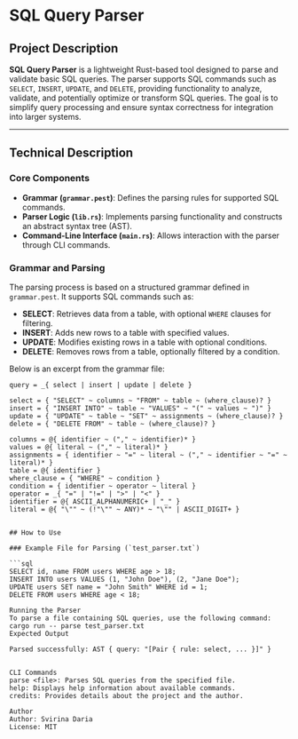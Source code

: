 # SQL Query Parser

## Project Description

**SQL Query Parser** is a lightweight Rust-based tool designed to parse and validate basic SQL queries. The parser supports SQL commands such as `SELECT`, `INSERT`, `UPDATE`, and `DELETE`, providing functionality to analyze, validate, and potentially optimize or transform SQL queries. The goal is to simplify query processing and ensure syntax correctness for integration into larger systems.

---

## Technical Description

### Core Components

- **Grammar (`grammar.pest`)**: Defines the parsing rules for supported SQL commands.
- **Parser Logic (`lib.rs`)**: Implements parsing functionality and constructs an abstract syntax tree (AST).
- **Command-Line Interface (`main.rs`)**: Allows interaction with the parser through CLI commands.

### Grammar and Parsing

The parsing process is based on a structured grammar defined in `grammar.pest`. It supports SQL commands such as:

- **SELECT**: Retrieves data from a table, with optional `WHERE` clauses for filtering.
- **INSERT**: Adds new rows to a table with specified values.
- **UPDATE**: Modifies existing rows in a table with optional conditions.
- **DELETE**: Removes rows from a table, optionally filtered by a condition.

Below is an excerpt from the grammar file:

```pest
query = _{ select | insert | update | delete }

select = { "SELECT" ~ columns ~ "FROM" ~ table ~ (where_clause)? }
insert = { "INSERT INTO" ~ table ~ "VALUES" ~ "(" ~ values ~ ")" }
update = { "UPDATE" ~ table ~ "SET" ~ assignments ~ (where_clause)? }
delete = { "DELETE FROM" ~ table ~ (where_clause)? }

columns = @{ identifier ~ ("," ~ identifier)* }
values = @{ literal ~ ("," ~ literal)* }
assignments = { identifier ~ "=" ~ literal ~ ("," ~ identifier ~ "=" ~ literal)* }
table = @{ identifier }
where_clause = { "WHERE" ~ condition }
condition = { identifier ~ operator ~ literal }
operator = _{ "=" | "!=" | ">" | "<" }
identifier = @{ ASCII_ALPHANUMERIC+ | "_" }
literal = @{ "\"" ~ (!"\"" ~ ANY)* ~ "\"" | ASCII_DIGIT+ }


## How to Use

### Example File for Parsing (`test_parser.txt`)

```sql
SELECT id, name FROM users WHERE age > 18;
INSERT INTO users VALUES (1, "John Doe"), (2, "Jane Doe");
UPDATE users SET name = "John Smith" WHERE id = 1;
DELETE FROM users WHERE age < 18;

Running the Parser
To parse a file containing SQL queries, use the following command:
cargo run -- parse test_parser.txt
Expected Output

Parsed successfully: AST { query: "[Pair { rule: select, ... }]" }


CLI Commands
parse <file>: Parses SQL queries from the specified file.
help: Displays help information about available commands.
credits: Provides details about the project and the author.

Author
Author: Svirina Daria
License: MIT



